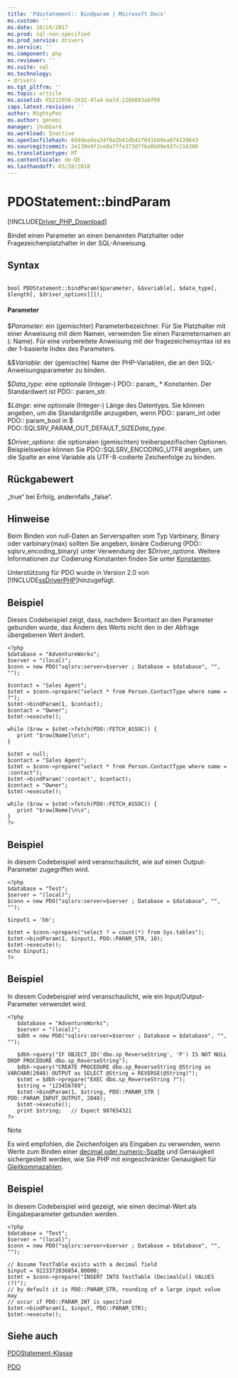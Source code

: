```yaml
---
title: 'Pdostatement:: Bindparam | Microsoft Docs'
ms.custom: ''
ms.date: 10/24/2017
ms.prod: sql-non-specified
ms.prod_service: drivers
ms.service: ''
ms.component: php
ms.reviewer: ''
ms.suite: sql
ms.technology:
- drivers
ms.tgt_pltfrm: ''
ms.topic: article
ms.assetid: 65212058-2632-47a4-ba7d-2206883abf09
caps.latest.revision: ''
author: MightyPen
ms.author: genemi
manager: jhubbard
ms.workload: Inactive
ms.openlocfilehash: 0d4dea9ea34f0a2b41db42f641b89ea074139643
ms.sourcegitcommit: 2e130e9f3ce8a7ffe373d7fba8b09e937c216386
ms.translationtype: MT
ms.contentlocale: de-DE
ms.lasthandoff: 03/28/2018
---
```

# <a name="pdostatementbindparam"></a>PDOStatement::bindParam
[!INCLUDE[Driver_PHP_Download](../../includes/driver_php_download.md)]

Bindet einen Parameter an einen benannten Platzhalter oder Fragezeichenplatzhalter in der SQL-Anweisung.  
  
## <a name="syntax"></a>Syntax  
  
```  
  
bool PDOStatement::bindParam($parameter, &$variable[, $data_type[, $length[, $driver_options]]]);  
```  
  
#### <a name="parameters"></a>Parameter  
$*Parameter*: ein (gemischter) Parameterbezeichner. Für Sie Platzhalter mit einer Anweisung mit dem Namen, verwenden Sie einen Parameternamen an (: Name). Für eine vorbereitete Anweisung mit der fragezeichensyntax ist es der 1-basierte Index des Parameters.  
  
&$*Variable*: der (gemischte) Name der PHP-Variablen, die an den SQL-Anweisungsparameter zu binden.  
  
$*Data_type*: eine optionale (Integer-) PDO:: param_ * Konstanten. Der Standardwert ist PDO:: param_str.  
  
$*Länge*: eine optionale (Integer-) Länge des Datentyps. Sie können angeben, um die Standardgröße anzugeben, wenn PDO:: param_int oder PDO:: param_bool in $ PDO::SQLSRV_PARAM_OUT_DEFAULT_SIZE*Data_type*.  
  
$*Driver_options*: die optionalen (gemischten) treiberspezifischen Optionen. Beispielsweise können Sie PDO::SQLSRV_ENCODING_UTF8 angeben, um die Spalte an eine Variable als UTF-8-codierte Zeichenfolge zu binden.  
  
## <a name="return-value"></a>Rückgabewert  
„true“ bei Erfolg, andernfalls „false“.  
  
## <a name="remarks"></a>Hinweise  
Beim Binden von null-Daten an Serverspalten vom Typ Varbinary, Binary oder varbinary(max) sollten Sie angeben, binäre Codierung (PDO:: sqlsrv_encoding_binary) unter Verwendung der $*Driver_options*. Weitere Informationen zur Codierung Konstanten finden Sie unter [Konstanten](../../connect/php/constants-microsoft-drivers-for-php-for-sql-server.md).  
  
Unterstützung für PDO wurde in Version 2.0 von [!INCLUDE[ssDriverPHP](../../includes/ssdriverphp_md.md)]hinzugefügt.  

## <a name="example"></a>Beispiel  
Dieses Codebeispiel zeigt, dass, nachdem $contact an den Parameter gebunden wurde, das Ändern des Werts nicht den in der Abfrage übergebenen Wert ändert.  
  
```  
<?php  
$database = "AdventureWorks";  
$server = "(local)";  
$conn = new PDO("sqlsrv:server=$server ; Database = $database", "", "");  
  
$contact = "Sales Agent";  
$stmt = $conn->prepare("select * from Person.ContactType where name = ?");  
$stmt->bindParam(1, $contact);  
$contact = "Owner";  
$stmt->execute();  
  
while ($row = $stmt->fetch(PDO::FETCH_ASSOC)) {  
   print "$row[Name]\n\n";  
}  
  
$stmt = null;  
$contact = "Sales Agent";  
$stmt = $conn->prepare("select * from Person.ContactType where name = :contact");  
$stmt->bindParam(':contact', $contact);  
$contact = "Owner";  
$stmt->execute();  
  
while ($row = $stmt->fetch(PDO::FETCH_ASSOC)) {  
   print "$row[Name]\n\n";  
}  
?>  
```  
  
## <a name="example"></a>Beispiel  
In diesem Codebeispiel wird veranschaulicht, wie auf einen Output-Parameter zugegriffen wird.  
  
```  
<?php  
$database = "Test";  
$server = "(local)";  
$conn = new PDO("sqlsrv:server=$server ; Database = $database", "", "");  
  
$input1 = 'bb';  
  
$stmt = $conn->prepare("select ? = count(*) from Sys.tables");  
$stmt->bindParam(1, $input1, PDO::PARAM_STR, 10);  
$stmt->execute();  
echo $input1;  
?>  
```  
  
## <a name="example"></a>Beispiel  
In diesem Codebeispiel wird veranschaulicht, wie ein Input/Output-Parameter verwendet wird.  
  
```  
<?php  
   $database = "AdventureWorks";  
   $server = "(local)";  
   $dbh = new PDO("sqlsrv:server=$server ; Database = $database", "", "");  
  
   $dbh->query("IF OBJECT_ID('dbo.sp_ReverseString', 'P') IS NOT NULL DROP PROCEDURE dbo.sp_ReverseString");  
   $dbh->query("CREATE PROCEDURE dbo.sp_ReverseString @String as VARCHAR(2048) OUTPUT as SELECT @String = REVERSE(@String)");  
   $stmt = $dbh->prepare("EXEC dbo.sp_ReverseString ?");  
   $string = "123456789";  
   $stmt->bindParam(1, $string, PDO::PARAM_STR | PDO::PARAM_INPUT_OUTPUT, 2048);  
   $stmt->execute();  
   print $string;   // Expect 987654321  
?>  
```  

> [!NOTE]
> Es wird empfohlen, die Zeichenfolgen als Eingaben zu verwenden, wenn Werte zum Binden einer [decimal oder numeric-Spalte](https://docs.microsoft.com/en-us/sql/t-sql/data-types/decimal-and-numeric-transact-sql) und Genauigkeit sichergestellt werden, wie Sie PHP mit eingeschränkter Genauigkeit für [Gleitkommazahlen](http://php.net/manual/en/language.types.float.php).

## <a name="example"></a>Beispiel  
In diesem Codebeispiel wird gezeigt, wie einen decimal-Wert als Eingabeparameter gebunden werden.  

```
<?php  
$database = "Test";  
$server = "(local)";  
$conn = new PDO("sqlsrv:server=$server ; Database = $database", "", "");  

// Assume TestTable exists with a decimal field 
$input = 9223372036854.80000;
$stmt = $conn->prepare("INSERT INTO TestTable (DecimalCol) VALUES (?)");
// by default it is PDO::PARAM_STR, rounding of a large input value may
// occur if PDO::PARAM_INT is specified
$stmt->bindParam(1, $input, PDO::PARAM_STR);
$stmt->execute();
```


## <a name="see-also"></a>Siehe auch  
[PDOStatement-Klasse](../../connect/php/pdostatement-class.md)

[PDO](http://php.net/manual/book.pdo.php)  
  
